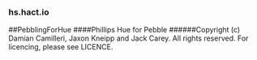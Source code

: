 ### hs.hact.io
##PebblingForHue
####Phillips Hue for Pebble
######Copyright (c) Damian Camilleri, Jaxon Kneipp and Jack Carey. All rights reserved.
For licencing, please see LICENCE.
